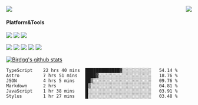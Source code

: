 <p>
  <a href="https://count.getloli.com/"><img src="https://count.getloli.com/get/@birdgg.readme?theme=moebooru-h"></a>
  <img src="https://weather-icon.journeyad.repl.co/@hangzhou?v=1" align="right">
</p>

#### Platform&Tools
[![](https://img.shields.io/badge/macOS-Big%20Sur-292e33?style=flat-square&logo=apple&logoColor=ffffff)](https://www.apple.com/macos/big-sur/)
[![](https://img.shields.io/badge/IDE-Visual%20Studio%20Code-blue?style=flat-square&logo=visual-studio-code&logoColor=ffffff)](https://code.visualstudio.com/)
[![](https://img.shields.io/badge/Editor-Emacs-purple?style=flat-square&logo=gnu-emacs&logoColor=ffffff)](https://www.gnu.org/software/emacs/)

[![](https://img.shields.io/badge/-React-61dafb?style=flat-square&logo=react&logoColor=ffffff)](https://reactjs.org/)
[![](https://img.shields.io/badge/-ReactNative-61dafb?style=flat-square&logo=react&logoColor=ffffff)](https://reactnative.dev/)
[![](https://img.shields.io/badge/-TypeScript-007acc?style=flat-square&logo=typescript&logoColor=white)](https://www.typescriptlang.org/)
[![](https://img.shields.io/badge/-JavaScript-f7e018?style=flat-square&logo=javascript&logoColor=white)](https://www.ecma-international.org/)
[![](https://img.shields.io/badge/-Node.js-43853d?style=flat-square&logo=node.js&logoColor=ffffff)](https://nodejs.org/)

<a href="https://github.com/birdgg"><img align="center" src="https://github-readme-stats.vercel.app/api?username=birdgg&show_icons=true&include_all_commits=true&hide_border=tru&custom_title=Birdgg%27s%20Github%20Stats" alt="Birdgg's github stats" /></a> 

<!--START_SECTION:waka-->

```text
TypeScript    22 hrs 40 mins  █████████████▓░░░░░░░░░░░   54.14 %
Astro         7 hrs 51 mins   ████▓░░░░░░░░░░░░░░░░░░░░   18.76 %
JSON          4 hrs 5 mins    ██▒░░░░░░░░░░░░░░░░░░░░░░   09.76 %
Markdown      2 hrs           █▒░░░░░░░░░░░░░░░░░░░░░░░   04.81 %
JavaScript    1 hr 38 mins    █░░░░░░░░░░░░░░░░░░░░░░░░   03.91 %
Stylus        1 hr 27 mins    █░░░░░░░░░░░░░░░░░░░░░░░░   03.48 %
```

<!--END_SECTION:waka-->
